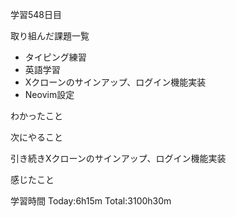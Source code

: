 学習548日目

取り組んだ課題一覧

- タイピング練習
- 英語学習
- Xクローンのサインアップ、ログイン機能実装
- Neovim設定


わかったこと

次にやること

引き続きXクローンのサインアップ、ログイン機能実装


感じたこと

学習時間 Today:6h15m Total:3100h30m